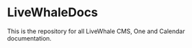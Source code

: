 LiveWhaleDocs
=============

This is the repository for all LiveWhale CMS, One and Calendar documentation.
